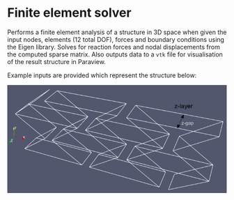 # Finite element solver

Performs a finite element analysis of a structure in 3D space when given the input nodes, elements (12 total DOF), forces and boundary conditions using the Eigen library.
Solves for reaction forces and nodal displacements from the computed sparse matrix. Also outputs data to a `vtk` file for visualisation of the result structure in Paraview.

Example inputs are provided which represent the structure below:

![example structure](https://github.com/ghnr/finite-element-solver/blob/master/docs/structure.png)

